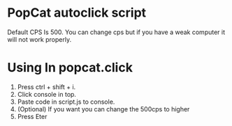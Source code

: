 # PopCat autoclick script

Default CPS Is 500.
You can change cps but if you have a weak computer it will not work properly.

# Using In popcat.click

1. Press ctrl + shift + i.
2. Click console in top.
3. Paste code in script.js to console.
4. (Optional) If you want you can change the 500cps to higher
5. Press Eter

